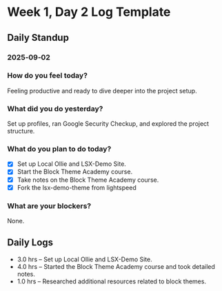 # Week 1, Day 2 Log Template

## Daily Standup

### 2025‑09‑02

### How do you feel today?

Feeling productive and ready to dive deeper into the project setup.

### What did you do yesterday?

Set up profiles, ran Google Security Checkup, and explored the project structure.

### What do you plan to do today?

-   [x] Set up Local Ollie and LSX-Demo Site.
-   [x] Start the Block Theme Academy course.
-   [x] Take notes on the Block Theme Academy course.
-   [x] Fork the lsx-demo-theme from lightspeed

### What are your blockers?

None.

## Daily Logs

-   3.0 hrs – Set up Local Ollie and LSX-Demo Site.
-   4.0 hrs – Started the Block Theme Academy course and took detailed notes.
-   1.0 hrs – Researched additional resources related to block themes.
